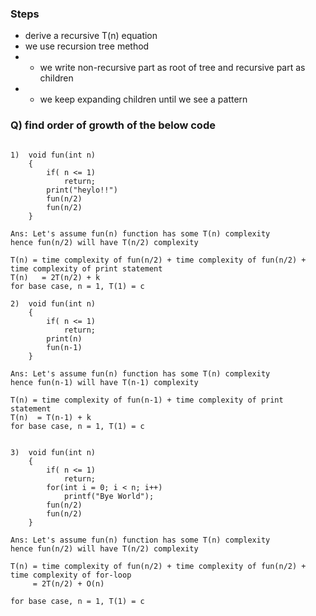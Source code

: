 ### Steps 

- derive a recursive T(n) equation
- we use recursion tree method
- - we write non-recursive part as root of tree and recursive part as children
- - we keep expanding children until we see a pattern 


### Q) find order of growth of the below code

```

1)  void fun(int n)
    {
        if( n <= 1)
            return;
        print("heylo!!")
        fun(n/2)
        fun(n/2)
    }

Ans: Let's assume fun(n) function has some T(n) complexity 
hence fun(n/2) will have T(n/2) complexity

T(n) = time complexity of fun(n/2) + time complexity of fun(n/2) + time complexity of print statement
T(n)   = 2T(n/2) + k 
for base case, n = 1, T(1) = c

2)  void fun(int n)
    {
        if( n <= 1)
            return;
        print(n)
        fun(n-1)
    }

Ans: Let's assume fun(n) function has some T(n) complexity 
hence fun(n-1) will have T(n-1) complexity

T(n) = time complexity of fun(n-1) + time complexity of print statement
T(n)  = T(n-1) + k 
for base case, n = 1, T(1) = c


3)  void fun(int n)
    {
        if( n <= 1)
            return;
        for(int i = 0; i < n; i++)
            printf("Bye World");
        fun(n/2)
        fun(n/2)
    }

Ans: Let's assume fun(n) function has some T(n) complexity 
hence fun(n/2) will have T(n/2) complexity

T(n) = time complexity of fun(n/2) + time complexity of fun(n/2) + time complexity of for-loop
     = 2T(n/2) + O(n)

for base case, n = 1, T(1) = c
